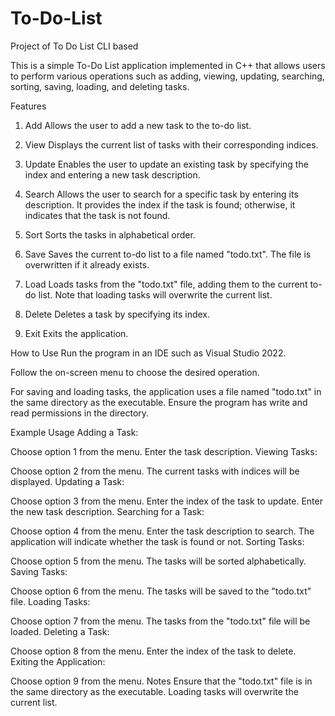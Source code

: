 # To-Do-List
Project of To Do List CLI based

This is a simple To-Do List application implemented in C++ that allows users to perform various operations such as adding, viewing, updating, searching, sorting, saving, loading, and deleting tasks.

Features
1. Add
Allows the user to add a new task to the to-do list.

2. View
Displays the current list of tasks with their corresponding indices.

3. Update
Enables the user to update an existing task by specifying the index and entering a new task description.

4. Search
Allows the user to search for a specific task by entering its description. It provides the index if the task is found; otherwise, it indicates that the task is not found.

5. Sort
Sorts the tasks in alphabetical order.

6. Save
Saves the current to-do list to a file named "todo.txt". The file is overwritten if it already exists.

7. Load
Loads tasks from the "todo.txt" file, adding them to the current to-do list. Note that loading tasks will overwrite the current list.

8. Delete
Deletes a task by specifying its index.

9. Exit
Exits the application.

How to Use
Run the program in an IDE such as Visual Studio 2022.

Follow the on-screen menu to choose the desired operation.

For saving and loading tasks, the application uses a file named "todo.txt" in the same directory as the executable. Ensure the program has write and read permissions in the directory.

Example Usage
Adding a Task:

Choose option 1 from the menu.
Enter the task description.
Viewing Tasks:

Choose option 2 from the menu.
The current tasks with indices will be displayed.
Updating a Task:

Choose option 3 from the menu.
Enter the index of the task to update.
Enter the new task description.
Searching for a Task:

Choose option 4 from the menu.
Enter the task description to search.
The application will indicate whether the task is found or not.
Sorting Tasks:

Choose option 5 from the menu.
The tasks will be sorted alphabetically.
Saving Tasks:

Choose option 6 from the menu.
The tasks will be saved to the "todo.txt" file.
Loading Tasks:

Choose option 7 from the menu.
The tasks from the "todo.txt" file will be loaded.
Deleting a Task:

Choose option 8 from the menu.
Enter the index of the task to delete.
Exiting the Application:

Choose option 9 from the menu.
Notes
Ensure that the "todo.txt" file is in the same directory as the executable.
Loading tasks will overwrite the current list.
